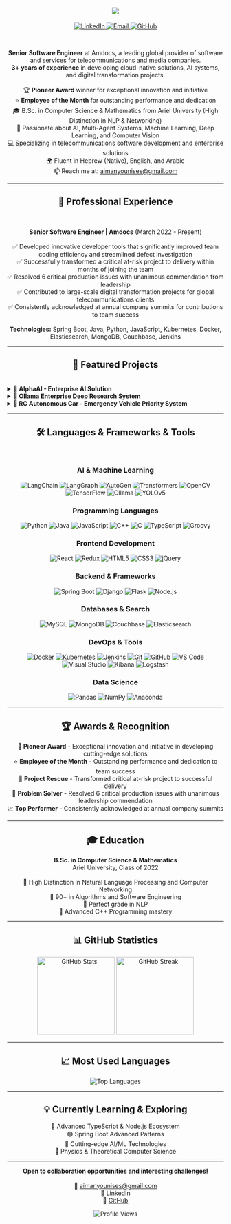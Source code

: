 <h1 align="center">
  <a href="https://git.io/typing-svg">
    <img src="https://readme-typing-svg.herokuapp.com/?lines=Hello,+There!+👋;I'm+Aiman+Younis;Senior+Software+Engineer+at+Amdocs;Since+2022;Passionate+about+AI+%26+Multi-Agent+Systems&center=true&size=30&width=800&height=50">
  </a>
</h1>

<p align="center">
  <a href="https://www.linkedin.com/in/aiman-younis-050744200/">
    <img src="https://img.shields.io/badge/LinkedIn-0077B5?style=for-the-badge&logo=linkedin&logoColor=white" alt="LinkedIn"/>
  </a>
  <a href="mailto:aimanyounises@gmail.com">
    <img src="https://img.shields.io/badge/Email-D14836?style=for-the-badge&logo=gmail&logoColor=white" alt="Email"/>
  </a>
  <a href="https://github.com/aimanyounises1">
    <img src="https://img.shields.io/badge/GitHub-100000?style=for-the-badge&logo=github&logoColor=white" alt="GitHub"/>
  </a>
</p>

<br>
<p align="center">
  <strong>Senior Software Engineer</strong> at Amdocs, a leading global provider of software and services for telecommunications and media companies.
  <br>
  <strong>3+ years of experience</strong> in developing cloud-native solutions, AI systems, and digital transformation projects.
  <br><br>
  🏆 <strong>Pioneer Award</strong> winner for exceptional innovation and initiative
  <br>
  ⭐ <strong>Employee of the Month</strong> for outstanding performance and dedication
  <br>
  🎓 B.Sc. in Computer Science & Mathematics from Ariel University (High Distinction in NLP & Networking)
  <br>
  🤖 Passionate about AI, Multi-Agent Systems, Machine Learning, Deep Learning, and Computer Vision
  <br>
  💻 Specializing in telecommunications software development and enterprise solutions
  <br>
  🌍 Fluent in Hebrew (Native), English, and Arabic
  <br>
  📫 Reach me at: <a href="mailto:aimanyounises@gmail.com">aimanyounises@gmail.com</a>
</p>

<hr>
<h2 align="center">💼 Professional Experience</h2>
<br>
<p align="center">
  <strong>Senior Software Engineer | Amdocs</strong> (March 2022 - Present)
  <br><br>
  ✅ Developed innovative developer tools that significantly improved team coding efficiency and streamlined defect investigation
  <br>
  ✅ Successfully transformed a critical at-risk project to delivery within months of joining the team
  <br>
  ✅ Resolved 6 critical production issues with unanimous commendation from leadership
  <br>
  ✅ Contributed to large-scale digital transformation projects for global telecommunications clients
  <br>
  ✅ Consistently acknowledged at annual company summits for contributions to team success
  <br><br>
  <strong>Technologies:</strong> Spring Boot, Java, Python, JavaScript, Kubernetes, Docker, Elasticsearch, MongoDB, Couchbase, Jenkins
</p>

<hr>
<h2 align="center">🚀 Featured Projects</h2>
<br>

<details>
<summary><strong>🤖 AlphaAI - Enterprise AI Solution</strong></summary>
<br>
<p>
Advanced AI system integrating GraphRAG with AutoGen agents for enterprise automation.
<br><br>
<strong>Key Features:</strong>
<ul>
  <li>Implemented Agentic-RAG combining GraphRAG knowledge search with AutoGen multi-agent framework</li>
  <li>Extended AutoGen to support function calling with non-OpenAI LLMs</li>
  <li>Built interactive UI using Chainlit for continuous conversations and multi-threading</li>
  <li>Created specialized agents for solution documentation, JIRA integration, code generation, and review</li>
  <li>Enabled local LLM inference for offline and cost-effective operation</li>
</ul>
<strong>Tech Stack:</strong> Python, AutoGen, GraphRAG, LangChain, Chainlit, Local LLMs
</p>
</details>

<details>
<summary><strong>🔬 Ollama Enterprise Deep Research System</strong></summary>
<br>
<p>
Production-grade multi-agent AI system for autonomous enterprise research across distributed data sources.
<br><br>
<strong>Achievements:</strong>
<ul>
  <li>Architected multi-agent system using LangGraph and LangChain with supervisor-researcher architecture</li>
  <li>Developed Model Context Protocol (MCP) server integrating Perforce, JIRA, and Confluence</li>
  <li>Implemented automated code quality tools including AST-based pattern detection</li>
  <li>Built data processing engine for analyzing and correlating multi-source enterprise data</li>
</ul>
<strong>Tech Stack:</strong> Python, LangChain, LangGraph, Ollama, MCP Protocol, Pandas, NumPy, pytest, asyncio
</p>
</details>

<details>
<summary><strong>🚗 RC Autonomous Car - Emergency Vehicle Priority System</strong></summary>
<br>
<p>
AI-powered autonomous vehicle system with emergency vehicle detection and priority awareness.
<br><br>
<strong>Features:</strong>
<ul>
  <li>Implemented lane detection and street sign recognition using TensorFlow Lite</li>
  <li>Developed custom object detection models using YOLOv5, RCNN, and MobileNet v2</li>
  <li>Integrated Deep Sort and Kalman filter for real-time object tracking</li>
  <li>Applied OpenCV for image processing and Hough transform for line detection</li>
</ul>
<strong>Tech Stack:</strong> Python, TensorFlow Lite, OpenCV, YOLOv5, RCNN, MobileNet v2, ESP32, Android Studio
<br>
<strong>GitHub:</strong> <a href="https://github.com/aimanyounises1/RC-autonomous-car">RC Autonomous Car Repository</a>
</p>
</details>

<hr>
<h2 align="center">🛠️ Languages & Frameworks & Tools</h2>
<br>

<h3 align="center">AI & Machine Learning</h3>
<p align="center">
  <img src="https://img.shields.io/badge/LangChain-121212?style=for-the-badge&logo=chainlink&logoColor=white" alt="LangChain"/>
  <img src="https://img.shields.io/badge/LangGraph-FF6B6B?style=for-the-badge&logo=graph&logoColor=white" alt="LangGraph"/>
  <img src="https://img.shields.io/badge/AutoGen-8B5CF6?style=for-the-badge&logo=openai&logoColor=white" alt="AutoGen"/>
  <img src="https://img.shields.io/badge/Transformers-FFD700?style=for-the-badge&logo=huggingface&logoColor=black" alt="Transformers"/>
  <img src="https://img.shields.io/badge/OpenCV-5C3EE8?style=for-the-badge&logo=opencv&logoColor=white" alt="OpenCV"/>
  <img src="https://img.shields.io/badge/TensorFlow-FF6F00?style=for-the-badge&logo=tensorflow&logoColor=white" alt="TensorFlow"/>
  <img src="https://img.shields.io/badge/Ollama-000000?style=for-the-badge&logo=ollama&logoColor=white" alt="Ollama"/>
  <img src="https://img.shields.io/badge/YOLOv5-00FFFF?style=for-the-badge&logo=yolo&logoColor=black" alt="YOLOv5"/>
</p>

<h3 align="center">Programming Languages</h3>
<p align="center">
  <img src="https://img.shields.io/badge/Python-3776AB?style=for-the-badge&logo=python&logoColor=white" alt="Python"/>
  <img src="https://img.shields.io/badge/Java-ED8B00?style=for-the-badge&logo=openjdk&logoColor=white" alt="Java"/>
  <img src="https://img.shields.io/badge/JavaScript-F7DF1E?style=for-the-badge&logo=javascript&logoColor=black" alt="JavaScript"/>
  <img src="https://img.shields.io/badge/C++-00599C?style=for-the-badge&logo=cplusplus&logoColor=white" alt="C++"/>
  <img src="https://img.shields.io/badge/C-00599C?style=for-the-badge&logo=c&logoColor=white" alt="C"/>
  <img src="https://img.shields.io/badge/TypeScript-007ACC?style=for-the-badge&logo=typescript&logoColor=white" alt="TypeScript"/>
  <img src="https://img.shields.io/badge/Groovy-4298B8?style=for-the-badge&logo=apache-groovy&logoColor=white" alt="Groovy"/>
</p>

<h3 align="center">Frontend Development</h3>
<p align="center">
  <img src="https://img.shields.io/badge/React-20232A?style=for-the-badge&logo=react&logoColor=61DAFB" alt="React"/>
  <img src="https://img.shields.io/badge/Redux-593D88?style=for-the-badge&logo=redux&logoColor=white" alt="Redux"/>
  <img src="https://img.shields.io/badge/HTML5-E34F26?style=for-the-badge&logo=html5&logoColor=white" alt="HTML5"/>
  <img src="https://img.shields.io/badge/CSS3-1572B6?style=for-the-badge&logo=css3&logoColor=white" alt="CSS3"/>
  <img src="https://img.shields.io/badge/jQuery-0769AD?style=for-the-badge&logo=jquery&logoColor=white" alt="jQuery"/>
</p>

<h3 align="center">Backend & Frameworks</h3>
<p align="center">
  <img src="https://img.shields.io/badge/Spring_Boot-6DB33F?style=for-the-badge&logo=spring-boot&logoColor=white" alt="Spring Boot"/>
  <img src="https://img.shields.io/badge/Django-092E20?style=for-the-badge&logo=django&logoColor=white" alt="Django"/>
  <img src="https://img.shields.io/badge/Flask-000000?style=for-the-badge&logo=flask&logoColor=white" alt="Flask"/>
  <img src="https://img.shields.io/badge/Node.js-43853D?style=for-the-badge&logo=node.js&logoColor=white" alt="Node.js"/>
</p>

<h3 align="center">Databases & Search</h3>
<p align="center">
  <img src="https://img.shields.io/badge/MySQL-005C84?style=for-the-badge&logo=mysql&logoColor=white" alt="MySQL"/>
  <img src="https://img.shields.io/badge/MongoDB-4EA94B?style=for-the-badge&logo=mongodb&logoColor=white" alt="MongoDB"/>
  <img src="https://img.shields.io/badge/Couchbase-EA2328?style=for-the-badge&logo=couchbase&logoColor=white" alt="Couchbase"/>
  <img src="https://img.shields.io/badge/Elasticsearch-005571?style=for-the-badge&logo=elasticsearch&logoColor=white" alt="Elasticsearch"/>
</p>

<h3 align="center">DevOps & Tools</h3>
<p align="center">
  <img src="https://img.shields.io/badge/Docker-2496ED?style=for-the-badge&logo=docker&logoColor=white" alt="Docker"/>
  <img src="https://img.shields.io/badge/Kubernetes-326CE5?style=for-the-badge&logo=kubernetes&logoColor=white" alt="Kubernetes"/>
  <img src="https://img.shields.io/badge/Jenkins-D24939?style=for-the-badge&logo=jenkins&logoColor=white" alt="Jenkins"/>
  <img src="https://img.shields.io/badge/Git-F05032?style=for-the-badge&logo=git&logoColor=white" alt="Git"/>
  <img src="https://img.shields.io/badge/GitHub-100000?style=for-the-badge&logo=github&logoColor=white" alt="GitHub"/>
  <img src="https://img.shields.io/badge/VS_Code-007ACC?style=for-the-badge&logo=visual-studio-code&logoColor=white" alt="VS Code"/>
  <img src="https://img.shields.io/badge/Visual_Studio-5C2D91?style=for-the-badge&logo=visual-studio&logoColor=white" alt="Visual Studio"/>
  <img src="https://img.shields.io/badge/Kibana-005571?style=for-the-badge&logo=kibana&logoColor=white" alt="Kibana"/>
  <img src="https://img.shields.io/badge/Logstash-005571?style=for-the-badge&logo=logstash&logoColor=white" alt="Logstash"/>
</p>

<h3 align="center">Data Science</h3>
<p align="center">
  <img src="https://img.shields.io/badge/Pandas-150458?style=for-the-badge&logo=pandas&logoColor=white" alt="Pandas"/>
  <img src="https://img.shields.io/badge/NumPy-013243?style=for-the-badge&logo=numpy&logoColor=white" alt="NumPy"/>
  <img src="https://img.shields.io/badge/Anaconda-44A833?style=for-the-badge&logo=anaconda&logoColor=white" alt="Anaconda"/>
</p>

<hr>
<h2 align="center">🏆 Awards & Recognition</h2>
<p align="center">
  🥇 <strong>Pioneer Award</strong> - Exceptional innovation and initiative in developing cutting-edge solutions
  <br>
  ⭐ <strong>Employee of the Month</strong> - Outstanding performance and dedication to team success
  <br>
  🎯 <strong>Project Rescue</strong> - Transformed critical at-risk project to successful delivery
  <br>
  🔧 <strong>Problem Solver</strong> - Resolved 6 critical production issues with unanimous leadership commendation
  <br>
  📈 <strong>Top Performer</strong> - Consistently acknowledged at annual company summits
</p>

<hr>
<h2 align="center">🎓 Education</h2>
<p align="center">
  <strong>B.Sc. in Computer Science & Mathematics</strong>
  <br>
  Ariel University, Class of 2022
  <br><br>
  🌟 High Distinction in Natural Language Processing and Computer Networking
  <br>
  🌟 90+ in Algorithms and Software Engineering
  <br>
  🌟 Perfect grade in NLP
  <br>
  🌟 Advanced C++ Programming mastery
</p>

<hr>
<h2 align="center">📊 GitHub Statistics</h2>
<p align="center">
  <img src="https://github-readme-stats.vercel.app/api?username=aimanyounises&show_icons=true&theme=radical&hide_border=true&count_private=true&include_all_commits=true" alt="GitHub Stats" height="180"/>
  <img src="https://github-readme-streak-stats.herokuapp.com/?user=aimanyounises&theme=radical&hide_border=true" alt="GitHub Streak" height="180"/>
</p>

<hr>
<h2 align="center">📈 Most Used Languages</h2>
<p align="center">
  <img src="https://github-readme-stats.vercel.app/api/top-langs/?username=aimanyounises&layout=compact&theme=radical&hide_border=true&langs_count=10" alt="Top Languages" />
</p>

<hr>
<h2 align="center">💡 Currently Learning & Exploring</h2>
<p align="center">
  🔷 Advanced TypeScript & Node.js Ecosystem
  <br>
  🟢 Spring Boot Advanced Patterns
  <br>
  🤖 Cutting-edge AI/ML Technologies
  <br>
  🔬 Physics & Theoretical Computer Science
</p>

<hr>
<p align="center">
  <strong>Open to collaboration opportunities and interesting challenges!</strong>
  <br><br>
  📧 <a href="mailto:aimanyounises@gmail.com">aimanyounises@gmail.com</a>
  <br>
  💼 <a href="https://www.linkedin.com/in/aiman-younis-050744200/">LinkedIn</a>
  <br>
  🐙 <a href="https://github.com/aimanyounises1">GitHub</a>
</p>

<p align="center">
  <img src="https://komarev.com/ghpvc/?username=aimanyounises&color=blueviolet&style=flat-square&label=Profile+Views" alt="Profile Views"/>
</p>
